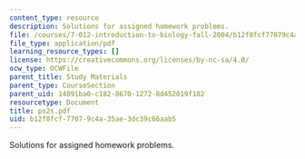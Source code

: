 ```yaml
---
content_type: resource
description: Solutions for assigned homework problems.
file: /courses/7-012-introduction-to-biology-fall-2004/b12f8fcf77079c4a35ae3dc39c66aab5_ps2s.pdf
file_type: application/pdf
learning_resource_types: []
license: https://creativecommons.org/licenses/by-nc-sa/4.0/
ocw_type: OCWFile
parent_title: Study Materials
parent_type: CourseSection
parent_uid: 14091ba0-c182-8670-1272-8d452019f102
resourcetype: Document
title: ps2s.pdf
uid: b12f8fcf-7707-9c4a-35ae-3dc39c66aab5
---
```

Solutions for assigned homework problems.